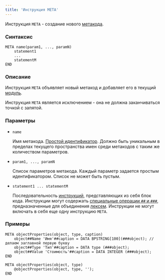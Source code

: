 ```yaml
---
title: 'Инструкция META'
---
```


Инструкция `META` - создание нового [метакода](Metaprogramming.md#metacode).

### Синтаксис

    META name(param1, ..., paramN)
        statement1
        ...
        statementM
    END

### Описание

Инструкция `META` объявляет новый метакод и добавляет его в текущий [модуль](Modules.md). 

Инструкция `МЕТА` является исключением - она не должна заканчиваться точкой с запятой.  

### Параметры

- `name`

    Имя метакода. [Простой идентификатор](IDs.md#id). Должно быть уникальным в пределах текущего пространства имен среди метакодов с таким же количеством параметров.

- `param1, ..., paramN`

    Список параметров метакода. Каждый параметр задается простым идентификатором. Список не может быть пустым.

- `statement1 ... statementM`

    Последовательность [инструкций](Statements.md), представляющих из себя блок кода. Инструкции могут содержать [специальные операции `##` и `###`](Metaprogramming.md#concat), предназначенные для объединения [лексем](Tokens.md). Инструкции не могут включать в себя еще одну инструкцию `META`.

### Примеры

```lsf
META objectProperties(object, type, caption)
    object##Name 'Имя'##caption = DATA BPSTRING[100](###object); // делаем заглавной первую букву
    object##Type 'Тип'##caption = DATA type (###object);
    object##Value 'Стоимость'##caption = DATA INTEGER (###object);
END

META objectProperties(object, type)
    @objectProperties(object, type, '');
END
```
